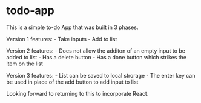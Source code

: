 # todo-app
This is a simple to-do App that was built in 3 phases.

Version 1 features:
    - Take inputs
    - Add to list
    
Version 2 features:
    - Does not allow the additon of an empty input to be added to list
    - Has a delete button
    - Has a done button which strikes the item on the list
    
Version 3 features:
    - List can be saved to local strorage
    - The enter key can be used in place of the add button to add input to list

Looking forward to returning to this to incorporate React.
